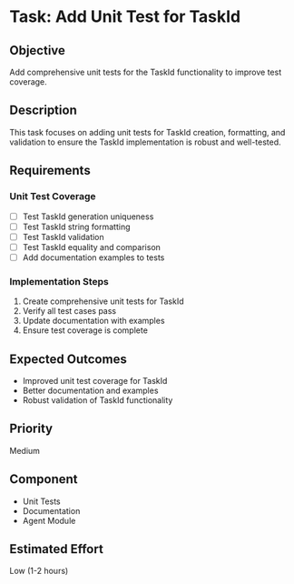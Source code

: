 # Task: Add Unit Test for TaskId

## Objective
Add comprehensive unit tests for the TaskId functionality to improve test coverage.

## Description
This task focuses on adding unit tests for TaskId creation, formatting, and validation to ensure the TaskId implementation is robust and well-tested.

## Requirements

### Unit Test Coverage
- [ ] Test TaskId generation uniqueness
- [ ] Test TaskId string formatting
- [ ] Test TaskId validation
- [ ] Test TaskId equality and comparison
- [ ] Add documentation examples to tests

### Implementation Steps
1. Create comprehensive unit tests for TaskId
2. Verify all test cases pass
3. Update documentation with examples
4. Ensure test coverage is complete

## Expected Outcomes
- Improved unit test coverage for TaskId
- Better documentation and examples
- Robust validation of TaskId functionality

## Priority
Medium

## Component
- Unit Tests
- Documentation
- Agent Module

## Estimated Effort
Low (1-2 hours)
